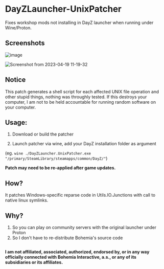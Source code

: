 # DayZLauncher-UnixPatcher

Fixes workshop mods not installing in DayZ launcher when running under Wine/Proton.

## Screenshots

![image](https://user-images.githubusercontent.com/4209639/233074283-b42db574-c6cd-42a8-8371-0a632b6c349d.png)

![Screenshot from 2023-04-19 11-19-32](https://user-images.githubusercontent.com/4209639/233074371-563ca89b-2dda-4d90-b2fe-ef7045ea653b.png)

## Notice

This patch generates a shell script for each affected UNIX file operation and other stupid things, nothing was throughly tested. If this destroys your computer, I am not to be held accountable for running random software on your computer. 

## Usage:

1. Download or build the patcher

2. Launch patcher via wine, add your DayZ installation folder as argument 

(eg. `wine ./DayZLauncher.UnixPatcher.exe "/primary/SteamLibrary/steamapps/common/DayZ/"`)

**Patch may need to be re-applied after game updates.**

## How?

It patches Windows-specific reparse code in Utils.IO.Junctions with call to native linux symlinks.

## Why?

1. So you can play on community servers with the original launcher under Proton
2. So I don't have to re-distribute Bohemia's source code

##

**I am not affiliated, associated, authorized, endorsed by, or in any way officially connected with Bohemia Interactive, a.s., or any of its subsidiaries or its affiliates.**
